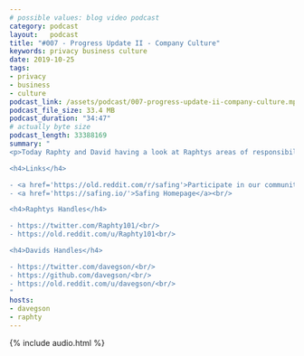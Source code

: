 ```yaml
---
# possible values: blog video podcast
category: podcast
layout:   podcast
title: "#007 - Progress Update II - Company Culture"
keywords: privacy business culture
date: 2019-10-25
tags:
- privacy
- business
- culture
podcast_link: /assets/podcast/007-progress-update-ii-company-culture.mp3
podcast_file_size: 33.4 MB
podcast_duration: "34:47"
# actually byte size
podcast_length: 33388169
summary: "
<p>Today Raphty and David having a look at Raphtys areas of responsibility. How did the recent grant, which enabled us to hire two new employees imact the company? And what have been the big challenges as a result? Raphty talks about a lot of the ground work he has to tackle in regards to company culture: writing down policies & guidelines, getting people all on the same page, deciding between moving to a new office to improve the work environment or rather be keep the burn rate low. Thanks for listening!</p>

<h4>Links</h4>

- <a href='https://old.reddit.com/r/safing'>Participate in our community: r/safing</a><br/>
- <a href='https://safing.io/'>Safing Homepage</a><br/>

<h4>Raphtys Handles</h4>

- https://twitter.com/Raphty101/<br/>
- https://old.reddit.com/u/Raphty101<br/>

<h4>Davids Handles</h4>

- https://twitter.com/davegson/<br/>
- https://github.com/davegson/<br/>
- https://old.reddit.com/u/davegson/<br/>
"
hosts:
- davegson
- raphty
---
```


{% include audio.html %}
